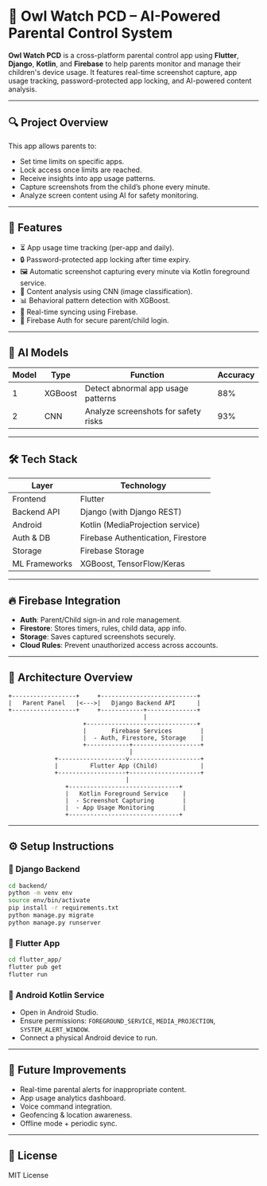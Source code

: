 # 🦉 Owl Watch PCD – AI-Powered Parental Control System

**Owl Watch PCD** is a cross-platform parental control app using **Flutter**, **Django**, **Kotlin**, and **Firebase** to help parents monitor and manage their children's device usage. It features real-time screenshot capture, app usage tracking, password-protected app locking, and AI-powered content analysis.

---

## 🔍 Project Overview

This app allows parents to:

* Set time limits on specific apps.
* Lock access once limits are reached.
* Receive insights into app usage patterns.
* Capture screenshots from the child’s phone every minute.
* Analyze screen content using AI for safety monitoring.

---

## 🚀 Features

* ⏳ App usage time tracking (per-app and daily).
* 🔒 Password-protected app locking after time expiry.
* 🖼️ Automatic screenshot capturing every minute via Kotlin foreground service.
* 🧠 Content analysis using CNN (image classification).
* 📊 Behavioral pattern detection with XGBoost.
* 🔄 Real-time syncing using Firebase.
* 🔐 Firebase Auth for secure parent/child login.

---

## 🧠 AI Models

| Model | Type    | Function                             | Accuracy |
| ----- | ------- | ------------------------------------ | -------- |
| 1     | XGBoost | Detect abnormal app usage patterns   | 88%      |
| 2     | CNN     | Analyze screenshots for safety risks | 93%      |

---

## 🛠 Tech Stack

| Layer         | Technology                         |
| ------------- | ---------------------------------- |
| Frontend      | Flutter                            |
| Backend API   | Django (with Django REST)          |
| Android       | Kotlin (MediaProjection service)   |
| Auth & DB     | Firebase Authentication, Firestore |
| Storage       | Firebase Storage                   |
| ML Frameworks | XGBoost, TensorFlow/Keras          |

---

## 🔥 Firebase Integration

* **Auth**: Parent/Child sign-in and role management.
* **Firestore**: Stores timers, rules, child data, app info.
* **Storage**: Saves captured screenshots securely.
* **Cloud Rules**: Prevent unauthorized access across accounts.

---

## 🧱 Architecture Overview

```
+------------------+     +---------------------------+
|   Parent Panel   |<--->|   Django Backend API      |
+------------------+     +------------+--------------+
                                      |
                     +-------------------------------+
                     |       Firebase Services        |
                     |  - Auth, Firestore, Storage    |
                     +------------+-------------------+
                                  |
             +-------------------v--------------------+
             |         Flutter App (Child)            |
             +-------------------+--------------------+
                                 |
                +-------------------------------+
                |   Kotlin Foreground Service    |
                |  - Screenshot Capturing        |
                |  - App Usage Monitoring        |
                +-------------------------------+
```

---

## ⚙️ Setup Instructions

### 🔧 Django Backend

```bash
cd backend/
python -m venv env
source env/bin/activate
pip install -r requirements.txt
python manage.py migrate
python manage.py runserver
```

### 📱 Flutter App

```bash
cd flutter_app/
flutter pub get
flutter run
```

### 🤖 Android Kotlin Service

* Open in Android Studio.
* Ensure permissions: `FOREGROUND_SERVICE`, `MEDIA_PROJECTION`, `SYSTEM_ALERT_WINDOW`.
* Connect a physical Android device to run.

---

## 🚧 Future Improvements

* Real-time parental alerts for inappropriate content.
* App usage analytics dashboard.
* Voice command integration.
* Geofencing & location awareness.
* Offline mode + periodic sync.

---

## 📄 License

MIT License

